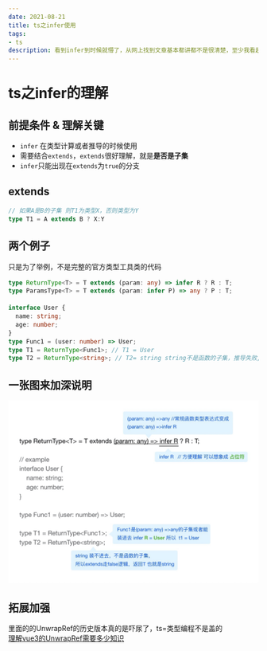 ```yaml
---
date: 2021-08-21
title: ts之infer使用
tags:
- ts
description: 看到infer到时候就懵了，从网上找到文章基本都讲都不是很清楚，至少我看起来不是很清楚
---
```

# ts之infer的理解

## 前提条件 & 理解关键
- `infer` 在类型计算或者推导的时候使用
- 需要结合`extends`，`extends`很好理解，就是**是否是子集**
- `infer`只能出现在`extends`为`true`的分支

## extends
```ts
// 如果A是B的子集 则T1为类型X，否则类型为Y
type T1 = A extends B ? X:Y
```

## 两个例子
只是为了举例，不是完整的官方类型工具类的代码
```ts
type ReturnType<T> = T extends (param: any) => infer R ? R : T;
type ParamsType<T> = T extends (param: infer P) => any ? P : T;

interface User {
  name: string;
  age: number;
}
type Func1 = (user: number) => User;
type T1 = ReturnType<Func1>; // T1 = User 
type T2 = ReturnType<string>; // T2= string string不是函数的子集，推导失败,返回本身

```

## 一张图来加深说明

![infer](./imgs/ts_infer.jpg)

## 拓展加强
里面的的UnwrapRef的历史版本真的是吓尿了，ts=类型编程不是盖的  
[理解vue3的UnwrapRef需要多少知识](https://juejin.cn/post/6844904126283776014)


<Comment />
